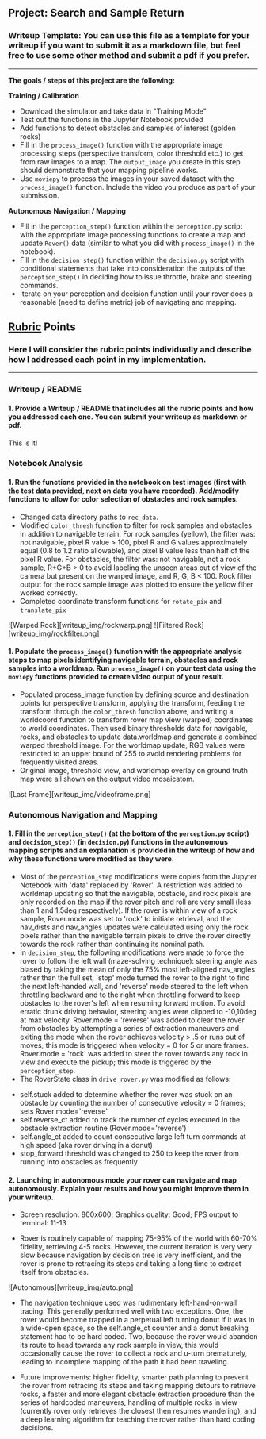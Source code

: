 ## Project: Search and Sample Return
### Writeup Template: You can use this file as a template for your writeup if you want to submit it as a markdown file, but feel free to use some other method and submit a pdf if you prefer.

---


**The goals / steps of this project are the following:**  

**Training / Calibration**  

* Download the simulator and take data in "Training Mode"
* Test out the functions in the Jupyter Notebook provided
* Add functions to detect obstacles and samples of interest (golden rocks)
* Fill in the `process_image()` function with the appropriate image processing steps (perspective transform, color threshold etc.) to get from raw images to a map.  The `output_image` you create in this step should demonstrate that your mapping pipeline works.
* Use `moviepy` to process the images in your saved dataset with the `process_image()` function.  Include the video you produce as part of your submission.

**Autonomous Navigation / Mapping**

* Fill in the `perception_step()` function within the `perception.py` script with the appropriate image processing functions to create a map and update `Rover()` data (similar to what you did with `process_image()` in the notebook). 
* Fill in the `decision_step()` function within the `decision.py` script with conditional statements that take into consideration the outputs of the `perception_step()` in deciding how to issue throttle, brake and steering commands. 
* Iterate on your perception and decision function until your rover does a reasonable (need to define metric) job of navigating and mapping.  

[//]: # (Image References)

[image1]: ./misc/rover_image.jpg
[image2]: ./calibration_images/example_grid1.jpg
[image3]: ./calibration_images/example_rock1.jpg 

## [Rubric](https://review.udacity.com/#!/rubrics/916/view) Points
### Here I will consider the rubric points individually and describe how I addressed each point in my implementation.  

---
### Writeup / README

#### 1. Provide a Writeup / README that includes all the rubric points and how you addressed each one.  You can submit your writeup as markdown or pdf.  

This is it!

### Notebook Analysis
#### 1. Run the functions provided in the notebook on test images (first with the test data provided, next on data you have recorded). Add/modify functions to allow for color selection of obstacles and rock samples.
* Changed data directory paths to `rec_data`.  
* Modified `color_thresh` function to filter for rock samples and obstacles in addition to navigable terrain.  For rock samples (yellow), the filter was: not navigable, pixel R value > 100, pixel R and G values approximately equal (0.8 to 1.2 ratio allowable), and pixel B value less than half of the pixel R value.  For obstacles, the filter was: not navigable, not a rock sample, R+G+B > 0 to avoid labeling the unseen areas out of view of the camera but present on the warped image, and R, G, B &lt; 100.  Rock filter output for the rock sample image was plotted to ensure the yellow filter worked correctly. 
* Completed coordinate transform functions for `rotate_pix` and `translate_pix`

![Warped Rock][writeup_img/rockwarp.png]
![Filtered Rock][writeup_img/rockfilter.png]

#### 1. Populate the `process_image()` function with the appropriate analysis steps to map pixels identifying navigable terrain, obstacles and rock samples into a worldmap.  Run `process_image()` on your test data using the `moviepy` functions provided to create video output of your result. 
* Populated process_image function by defining source and destination points for perspective transform, applying the transform, feeding the transform through the `color_thresh` function above, and writing a worldcoord function to transform rover map view (warped) coordinates to world coordinates.  Then used binary thresholds data for navigable, rocks, and obstacles to update data.worldmap and generate a combined warped threshold image.  For the worldmap update, RGB values were restricted to an upper bound of 255 to avoid rendering problems for frequently visited areas.
* Original image, threshold view, and worldmap overlay on ground truth map were all shown on the output video mosaicatom.

![Last Frame][writeup_img/videoframe.png]

### Autonomous Navigation and Mapping

#### 1. Fill in the `perception_step()` (at the bottom of the `perception.py` script) and `decision_step()` (in `decision.py`) functions in the autonomous mapping scripts and an explanation is provided in the writeup of how and why these functions were modified as they were.
* Most of the `perception_step` modifications were copies from the Jupyter Notebook with 'data' replaced by 'Rover'.  A restriction was added to worldmap updating so that the navigable, obstacle, and rock pixels are only recorded on the map if the rover pitch and roll are very small (less than 1 and 1.5deg respectively).  If the rover is within view of a rock sample, Rover.mode was set to 'rock' to initiate retrieval, and the nav_dists and nav_angles updates were calculated using only the rock pixels rather than the navigable terrain pixels to drive the rover directly towards the rock rather than continuing its nominal path.
* In `decision_step`, the following modifications were made to force the rover to follow the left wall (maze-solving technique): steering angle was biased by taking the mean of only the 75% most left-aligned nav_angles rather than the full set, 'stop' mode turned the rover to the right to find the next left-handed wall, and 'reverse' mode steered to the left when throttling backward and to the right when throttling forward to keep obstacles to the rover's left when resuming forward motion.  To avoid erratic drunk driving behavior, steering angles were clipped to -10,10deg at max velocity.  Rover.mode = 'reverse' was added to clear the rover from obstacles by attempting a series of extraction maneuvers and exiting the mode when the rover achieves velocity > .5 or runs out of moves; this mode is triggered when velocity = 0 for 5 or more frames.  Rover.mode = 'rock' was added to steer the rover towards any rock in view and execute the pickup; this mode is triggered by the `perception_step`.
* The RoverState class in `drive_rover.py` was modified as follows: 
- self.stuck added to determine whether the rover was stuck on an obstacle by counting the number of consecutive velocity = 0 frames; sets Rover.mode='reverse'
- self.reverse_ct added to track the number of cycles executed in the obstacle extraction routine (Rover.mode='reverse')
- self.angle_ct added to count consecutive large left turn commands at high speed (aka rover driving in a donut)
- stop_forward threshold was changed to 250 to keep the rover from running into obstacles as frequently

#### 2. Launching in autonomous mode your rover can navigate and map autonomously.  Explain your results and how you might improve them in your writeup.  
* Screen resolution: 800x600; Graphics quality: Good; FPS output to terminal: 11-13

* Rover is routinely capable of mapping 75-95% of the world with 60-70% fidelity, retrieving 4-5 rocks.  However, the current iteration is very very slow because navigation by decision tree is very inefficient, and the rover is prone to retracing its steps and taking a long time to extract itself from obstacles.

![Autonomous][writeup_img/auto.png]

* The navigation technique used was rudimentary left-hand-on-wall tracing.  This generally performed well with two exceptions.  One, the rover would become trapped in a perpetual left turning donut if it was in a wide-open space, so the self.angle_ct counter and a donut breaking statement had to be hard coded.  Two, because the rover would abandon its route to head towards any rock sample in view, this would occasionally cause the rover to collect a rock and u-turn prematurely, leading to incomplete mapping of the path it had been traveling.

* Future improvements: higher fidelity, smarter path planning to prevent the rover from retracing its steps and taking mapping detours to retrieve rocks, a faster and more elegant obstacle extraction procedure than the series of hardcoded maneuvers, handling of multiple rocks in view (currently rover only retrieves the closest then resumes wandering), and a deep learning algorithm for teaching the rover rather than hard coding decisions.




